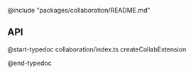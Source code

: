 @include "packages/collaboration/README.md"

## API

@start-typedoc collaboration/index.ts createCollabExtension

@end-typedoc
